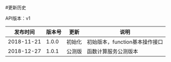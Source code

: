 #更新历史

API版本：v1

| 发布时间   | 版本号 | 更新     | 说明                                                         |
| ---------- | ------ | -------- | ------------------------------------------------------------ |
| 2018-11-21 | 1.0.0  | 初始化   | 初始版本，function基本操作接口                                     |
| 2018-12-27 | 1.0.1  | 公测版   | 函数计算服务公测版本                                     |
